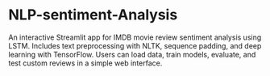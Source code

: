 # NLP-sentiment-Analysis
An interactive Streamlit app for IMDB movie review sentiment analysis using LSTM. Includes text preprocessing with NLTK, sequence padding, and deep learning with TensorFlow. Users can load data, train models, evaluate, and test custom reviews in a simple web interface.
